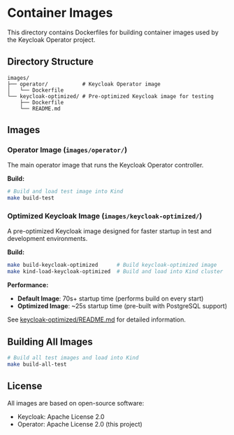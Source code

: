 # Container Images

This directory contains Dockerfiles for building container images used by the Keycloak Operator project.

## Directory Structure

```
images/
├── operator/           # Keycloak Operator image
│   └── Dockerfile
└── keycloak-optimized/ # Pre-optimized Keycloak image for testing
    ├── Dockerfile
    └── README.md
```

## Images

### Operator Image (`images/operator/`)

The main operator image that runs the Keycloak Operator controller.

**Build:**
```bash
# Build and load test image into Kind
make build-test
```

### Optimized Keycloak Image (`images/keycloak-optimized/`)

A pre-optimized Keycloak image designed for faster startup in test and development environments.

**Build:**
```bash
make build-keycloak-optimized      # Build keycloak-optimized image
make kind-load-keycloak-optimized  # Build and load into Kind cluster
```

**Performance:**
- **Default Image**: 70s+ startup time (performs build on every start)
- **Optimized Image**: ~25s startup time (pre-built with PostgreSQL support)

See [keycloak-optimized/README.md](keycloak-optimized/README.md) for detailed information.

## Building All Images

```bash
# Build all test images and load into Kind
make build-all-test
```


## License

All images are based on open-source software:
- Keycloak: Apache License 2.0
- Operator: Apache License 2.0 (this project)
